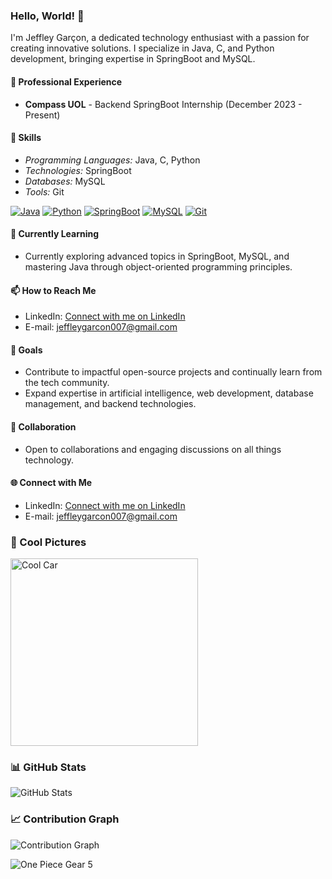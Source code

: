 ### Hello, World! 👋

I'm Jeffley Garçon, a dedicated technology enthusiast with a passion for creating innovative solutions. I specialize in Java, C, and Python development, bringing expertise in SpringBoot and MySQL.

#### 💼 Professional Experience
- **Compass UOL** - Backend SpringBoot Internship (December 2023 - Present)

#### 🚀 Skills
- *Programming Languages:* Java, C, Python
- *Technologies:* SpringBoot
- *Databases:* MySQL
- *Tools:* Git
  
[![Java](https://img.shields.io/badge/Java-%23ED8B00.svg?&style=for-the-badge&logo=java&logoColor=white)](link-para-seu-projeto)
[![Python](https://img.shields.io/badge/Python-%2314354C.svg?&style=for-the-badge&logo=python&logoColor=white)](link-para-seu-projeto)
[![SpringBoot](https://img.shields.io/badge/SpringBoot-%236DB33F.svg?&style=for-the-badge&logo=spring&logoColor=white)](link-para-seu-projeto)
[![MySQL](https://img.shields.io/badge/MySQL-%2300758F.svg?&style=for-the-badge&logo=mysql&logoColor=white)](link-para-seu-projeto)
[![Git](https://img.shields.io/badge/Git-%23F05032.svg?&style=for-the-badge&logo=git&logoColor=white)](link-para-seu-projeto)

#### 🌱 Currently Learning
- Currently exploring advanced topics in SpringBoot, MySQL, and mastering Java through object-oriented programming principles.

#### 📫 How to Reach Me
- LinkedIn: [Connect with me on LinkedIn](www.linkedin.com/in/jeffley-garçon-177482292)
- E-mail: [jeffleygarcon007@gmail.com](mailto:jeffleygarcon007@gmail.com)

#### 🎯 Goals
- Contribute to impactful open-source projects and continually learn from the tech community.
- Expand expertise in artificial intelligence, web development, database management, and backend technologies.

#### 🤝 Collaboration
- Open to collaborations and engaging discussions on all things technology.

#### 🌐 Connect with Me
- LinkedIn: [Connect with me on LinkedIn](www.linkedin.com/in/jeffley-garçon-177482292)
- E-mail: [jeffleygarcon007@gmail.com](mailto:jeffleygarcon007@gmail.com)


### 🎨 Cool Pictures
<img src="https://www.designi.com.br/images/preview/10913908.jpg" alt="Cool Car" width="300px">

### 📊 GitHub Stats
![GitHub Stats](https://github-readme-stats.vercel.app/api?username=Jeffleyg&show_icons=true&count_private=true&hide=contribs&theme=dark)

### 📈 Contribution Graph
![Contribution Graph](https://github-readme-streak-stats.herokuapp.com/?user=Jeffleyg&theme=dark)

![One Piece Gear 5](https://wallpaperchain.com/download/one-piece-gear-5/one-piece-gear-5-wallpaper-2.jpg)

